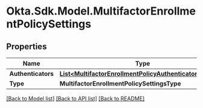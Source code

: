 # Okta.Sdk.Model.MultifactorEnrollmentPolicySettings

## Properties

Name | Type | Description | Notes
------------ | ------------- | ------------- | -------------
**Authenticators** | [**List&lt;MultifactorEnrollmentPolicyAuthenticatorSettings&gt;**](MultifactorEnrollmentPolicyAuthenticatorSettings.md) |  | [optional] 
**Type** | **MultifactorEnrollmentPolicySettingsType** |  | [optional] 

[[Back to Model list]](../README.md#documentation-for-models) [[Back to API list]](../README.md#documentation-for-api-endpoints) [[Back to README]](../README.md)

